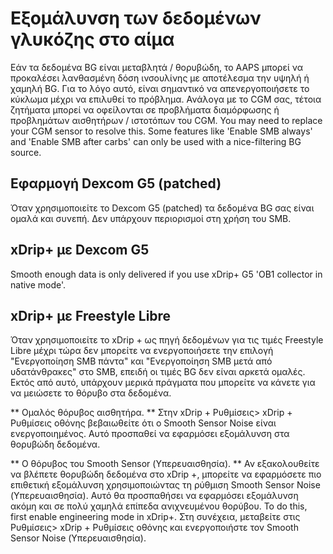 # Εξομάλυνση των δεδομένων γλυκόζης στο αίμα

Εάν τα δεδομένα BG είναι μεταβλητά / θορυβώδη, το AAPS μπορεί να προκαλέσει λανθασμένη δόση ινσουλίνης με αποτέλεσμα την υψηλή ή χαμηλή BG. Για το λόγο αυτό, είναι σημαντικό να απενεργοποιήσετε το κύκλωμα μέχρι να επιλυθεί το πρόβλημα. Ανάλογα με το CGM σας, τέτοια ζητήματα μπορεί να οφείλονται σε προβλήματα διαμόρφωσης ή προβλημάτων αισθητήρων / ιστοτόπων του CGM. You may need to replace your CGM sensor to resolve this. Some features like 'Enable SMB always' and 'Enable SMB after carbs' can only be used with a nice-filtering BG source.

## Εφαρμογή Dexcom G5 (patched)

Όταν χρησιμοποιείτε το Dexcom G5 (patched) τα δεδομένα BG σας είναι ομαλά και συνεπή. Δεν υπάρχουν περιορισμοί στη χρήση του SMB.

## xDrip+ με Dexcom G5

Smooth enough data is only delivered if you use xDrip+ G5 'OB1 collector in native mode'.

## xDrip+ με Freestyle Libre

Όταν χρησιμοποιείτε το xDrip + ως πηγή δεδομένων για τις τιμές Freestyle Libre μέχρι τώρα δεν μπορείτε να ενεργοποιήσετε την επιλογή "Ενεργοποίηση SMB πάντα" και "Ενεργοποίηση SMB μετά από υδατάνθρακες" στο SMB, επειδή οι τιμές BG δεν είναι αρκετά ομαλές. Εκτός από αυτό, υπάρχουν μερικά πράγματα που μπορείτε να κάνετε για να μειώσετε το θόρυβο στα δεδομένα.

** Ομαλός θόρυβος αισθητήρα. ** Στην xDrip + Ρυθμίσεις> xDrip + Ρυθμίσεις οθόνης βεβαιωθείτε ότι ο Smooth Sensor Noise είναι ενεργοποιημένος. Αυτό προσπαθεί να εφαρμόσει εξομάλυνση στα θορυβώδη δεδομένα.

** Ο θόρυβος του Smooth Sensor (Υπερευαισθησία). ** Αν εξακολουθείτε να βλέπετε θορυβώδη δεδομένα στο xDrip +, μπορείτε να εφαρμόσετε πιο επιθετική εξομάλυνση χρησιμοποιώντας τη ρύθμιση Smooth Sensor Noise (Υπερευαισθησία). Αυτό θα προσπαθήσει να εφαρμόσει εξομάλυνση ακόμη και σε πολύ χαμηλά επίπεδα ανιχνευμένου θορύβου. To do this, first enable engineering mode in xDrip+. Στη συνέχεια, μεταβείτε στις Ρυθμίσεις> xDrip + Ρυθμίσεις οθόνης και ενεργοποιήστε τον Smooth Sensor Noise (Υπερευαισθησία).